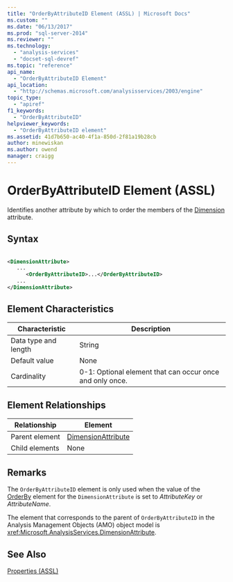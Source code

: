 ```yaml
---
title: "OrderByAttributeID Element (ASSL) | Microsoft Docs"
ms.custom: ""
ms.date: "06/13/2017"
ms.prod: "sql-server-2014"
ms.reviewer: ""
ms.technology: 
  - "analysis-services"
  - "docset-sql-devref"
ms.topic: "reference"
api_name: 
  - "OrderByAttributeID Element"
api_location: 
  - "http://schemas.microsoft.com/analysisservices/2003/engine"
topic_type: 
  - "apiref"
f1_keywords: 
  - "OrderByAttributeID"
helpviewer_keywords: 
  - "OrderByAttributeID element"
ms.assetid: 41d7b650-ac40-4f1a-850d-2f81a19b28cb
author: minewiskan
ms.author: owend
manager: craigg
---
```

# OrderByAttributeID Element (ASSL)
  Identifies another attribute by which to order the members of the [Dimension](../data-type/dimensionattribute-data-type-assl.md) attribute.  
  
## Syntax  
  
```xml  
  
<DimensionAttribute>  
   ...  
      <OrderByAttributeID>...</OrderByAttributeID>  
   ...  
</DimensionAttribute>  
```  
  
## Element Characteristics  
  
|Characteristic|Description|  
|--------------------|-----------------|  
|Data type and length|String|  
|Default value|None|  
|Cardinality|0-1: Optional element that can occur once and only once.|  
  
## Element Relationships  
  
|Relationship|Element|  
|------------------|-------------|  
|Parent element|[DimensionAttribute](../data-type/dimensionattribute-data-type-assl.md)|  
|Child elements|None|  
  
## Remarks  
 The `OrderByAttributeID` element is only used when the value of the [OrderBy](orderby-element-assl.md) element for the `DimensionAttribute` is set to *AttributeKey* or *AttributeName*.  
  
 The element that corresponds to the parent of `OrderByAttributeID` in the Analysis Management Objects (AMO) object model is <xref:Microsoft.AnalysisServices.DimensionAttribute>.  
  
## See Also  
 [Properties &#40;ASSL&#41;](properties-assl.md)  
  
  
